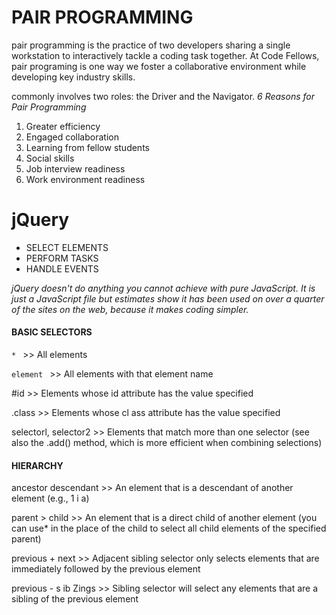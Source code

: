 # PAIR PROGRAMMING

pair programming is the practice of two developers sharing a single workstation to interactively tackle a coding task together. At Code Fellows, pair programing is one way we foster a collaborative environment while developing key industry skills.

commonly involves two roles: the Driver and the Navigator.
*6 Reasons for Pair Programming*
1. Greater efficiency
2. Engaged collaboration
3. Learning from fellow students
4. Social skills
5. Job interview readiness
6. Work environment readiness

# jQuery
- SELECT ELEMENTS
- PERFORM TASKS
- HANDLE EVENTS

*jQuery doesn't do anything you cannot achieve with pure JavaScript.
It is just a JavaScript file but estimates show it has been used on over a
quarter of the sites on the web, because it makes coding simpler.*

#### BASIC SELECTORS
`* `      >> All elements  

`element `  >> All elements with that element name

#id     >> Elements whose id attribute has the value specified

.class  >> Elements whose cl ass attribute has the value specified

selectorl, selector2 >> Elements that match more than one selector (see also the .add()
method, which is more efficient when combining selections)

#### HIERARCHY
ancestor descendant >> An element that is a descendant of another element (e.g., 1 i a)

parent > child     >> An element that is a direct child of another element (you can use* in
the place of the child to select all child elements of the specified parent)

previous + next    >> Adjacent sibling selector only selects elements that are immediately
followed by the previous element

previous - s ib Zings >> Sibling selector will select any elements that are a sibling of the
previous element


